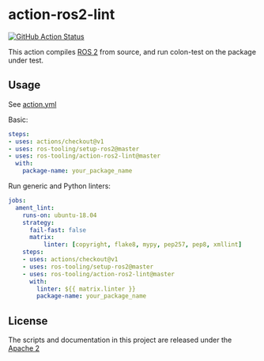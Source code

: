 # action-ros2-lint

[![GitHub Action Status](https://github.com/ros-tooling/action-ros2-lint/workflows/Test%20action-ros2-lint/badge.svg)](https://github.com/ros-tooling/action-ros2-lint)

This action compiles [ROS 2](https://index.ros.org/doc/ros2/) from source, and run colon-test on the package under test.

## Usage

See [action.yml](action.yml)

Basic:

```yaml
steps:
- uses: actions/checkout@v1
- uses: ros-tooling/setup-ros2@master
- uses: ros-tooling/action-ros2-lint@master
  with:
    package-name: your_package_name
```

Run generic and Python linters:

```yaml
jobs:
  ament_lint:
    runs-on: ubuntu-18.04
    strategy:
      fail-fast: false
      matrix:
          linter: [copyright, flake8, mypy, pep257, pep8, xmllint]
    steps:
    - uses: actions/checkout@v1
    - uses: ros-tooling/setup-ros2@master
    - uses: ros-tooling/action-ros2-lint@master
      with:
        linter: ${{ matrix.linter }}
        package-name: your_package_name
```

## License

The scripts and documentation in this project are released under the [Apache 2](LICENSE)
